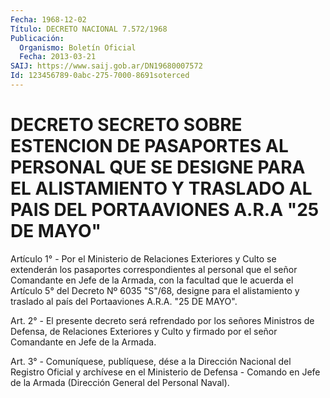 ```yaml
---
Fecha: 1968-12-02
Título: DECRETO NACIONAL 7.572/1968
Publicación:
  Organismo: Boletín Oficial
  Fecha: 2013-03-21
SAIJ: https://www.saij.gob.ar/DN19680007572
Id: 123456789-0abc-275-7000-8691soterced
---
```

# DECRETO SECRETO SOBRE ESTENCION DE PASAPORTES AL PERSONAL QUE SE DESIGNE PARA EL ALISTAMIENTO Y TRASLADO AL PAIS DEL PORTAAVIONES A.R.A "25 DE MAYO"

<a id="1"></a>
Artículo 1° - Por el Ministerio de Relaciones Exteriores y Culto se extenderán los pasaportes correspondientes al personal que el señor Comandante en Jefe de la Armada, con la facultad que le acuerda el Artículo 5° del Decreto Nº 6035 "S"/68, designe para el alistamiento y traslado al país del Portaaviones A.R.A. "25 DE MAYO".

<a id="2"></a>
Art. 2° - El presente decreto será refrendado por los señores Ministros de Defensa, de Relaciones Exteriores y Culto y firmado por el señor Comandante en Jefe de la Armada.

<a id="3"></a>
Art. 3° - Comuníquese, publíquese, dése a la Dirección Nacional del Registro Oficial y archívese en el Ministerio de Defensa - Comando en Jefe de la Armada (Dirección General del Personal Naval).